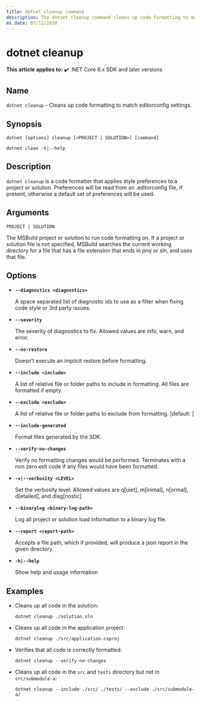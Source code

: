 ```yaml
---
title: dotnet cleanup command
description: The dotnet cleanup command cleans up code formatting to match editorconfig settings for the current directory.
ms.date: 07/12/2020
---
```

# dotnet cleanup

**This article applies to:** ✔️ .NET Core 6.x SDK and later versions

## Name

`dotnet cleanup` - Cleans up code formatting to match editorconfig settings.

## Synopsis

```dotnetcli
dotnet [options] cleanup [<PROJECT | SOLUTION>] [command]

dotnet clean -h|--help
```

## Description

`dotnet cleanup` is a code formatter that applies style preferences to a project or solution. Preferences will be read from an .editorconfig file, if present, otherwise a default set of preferences will be used.

## Arguments

`PROJECT | SOLUTION`

The MSBuild project or solution to run code formatting on. If a project or solution file is not specified, MSBuild searches the current working directory for a file that has a file extension that ends in *proj* or *sln*, and uses that file.

## Options

* **`--diagnostics <diagnostics>`**

  A space separated list of diagnostic ids to use as a filter when fixing code style or 3rd party issues.

* **`--severity`**

  The severity of diagnostics to fix. Allowed values are info, warn, and error.

* **`--no-restore`**

  Doesn't execute an implicit restore before formatting.

* **`--include <include>`**

  A list of relative file or folder paths to include in formatting. All files are formatted if empty.

* **`--exclude <exclude>`**

  A list of relative file or folder paths to exclude from formatting. [default: ]

* **`--include-generated`**

  Format files generated by the SDK.

* **`--verify-no-changes`**

  Verify no formatting changes would be performed. Terminates with a non zero exit code if any files would have been formatted.

* **`-v|--verbosity <LEVEL>`**

  Set the verbosity level. Allowed values are q[uiet], m[inimal], n[ormal], d[etailed], and diag[nostic]

* **`--binarylog <binary-log-path>`**

  Log all project or solution load information to a binary log file.

* **`--report <report-path>`**

  Accepts a file path, which if provided, will produce a json report in the given directory.

* **`-h|--help`**

  Show help and usage information

## Examples

* Cleans up all code in the solution:

  ```dotnetcli
  dotnet cleanup ./solution.sln
  ```

* Cleans up all code in the application project:

  ```dotnetcli
  dotnet cleanup ./src/application.csproj
  ```

* Verifies that all code is correctly formatted:

  ```dotnetcli
  dotnet cleanup --verify-no-changes
  ```
  
* Cleans up all code in the `src` and `tests` directory but not in `src/submodule-a`:

  ```dotnetcli
  dotnet cleanup --include ./src/ ./tests/ --exclude ./src/submodule-a/
  ```
